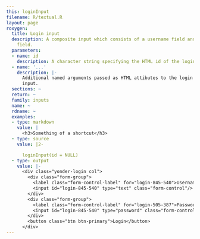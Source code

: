 ```yaml
---
this: loginInput
filename: R/textual.R
layout: page
roxygen:
  title: Login input
  description: A composite input which consists of a username field and a password
    field.
  parameters:
  - name: id
    description: A character string specifying the HTML id of the login input.
  - name: '...'
    description: |-
      Additional named arguments passed as HTML attibutes to the login
      input.
  sections: ~
  return: ~
  family: inputs
  name: ~
  rdname: ~
  examples:
  - type: markdown
    value: |
      <h3>Something of a shortcut</h3>
  - type: source
    value: |2-

      loginInput(id = NULL)
  - type: output
    value: |-
      <div class="yonder-login col">
        <div class="form-group">
          <label class="form-control-label" for="login-845-540">Username</label>
          <input id="login-845-540" type="text" class="form-control"/>
        </div>
        <div class="form-group">
          <label class="form-control-label" for="login-505-387">Password</label>
          <input id="login-845-540" type="password" class="form-control"/>
        </div>
        <button class="btn btn-primary">Login</button>
      </div>
---
```


